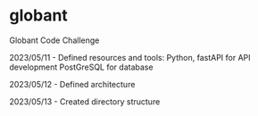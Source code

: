 # globant
Globant Code Challenge

2023/05/11 - Defined resources and tools:
Python, fastAPI for API development
PostGreSQL for database

2023/05/12 - Defined architecture

2023/05/13 - Created directory structure

